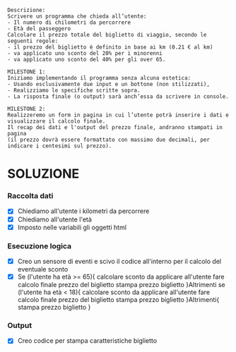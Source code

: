 ```
Descrizione:
Scrivere un programma che chieda all’utente:
- Il numero di chilometri da percorrere
- Età del passeggero
Calcolare il prezzo totale del biglietto di viaggio, secondo le seguenti regole:
- il prezzo del biglietto è definito in base ai km (0.21 € al km)
- va applicato uno sconto del 20% per i minorenni
- va applicato uno sconto del 40% per gli over 65.

MILESTONE 1:
Iniziamo implementando il programma senza alcuna estetica: 
- Usando esclusivamente due input e un bottone (non stilizzati), 
- Realizziamo le specifiche scritte sopra. 
- La risposta finale (o output) sarà anch’essa da scrivere in console.

MILESTONE 2:
Realizzeremo un form in pagina in cui l’utente potrà inserire i dati e visualizzare il calcolo finale.
Il recap dei dati e l'output del prezzo finale, andranno stampati in pagina 
(il prezzo dovrà essere formattato con massimo due decimali, per indicare i centesimi sul prezzo).

```

# SOLUZIONE

### Raccolta dati

- [X] Chiediamo all'utente i kilometri da percorrere
- [X] Chiediamo all'utente l'età
- [X] Imposto nelle variabili gli oggetti html
### Esecuzione logica

- [X] Creo un sensore di eventi e scivo il codice all'interno per il calcolo del eventuale sconto
- [X] Se (l'utente ha età >= 65){
        calcolare sconto da applicare all'utente
        fare calcolo finale prezzo del biglietto
        stampa prezzo biglietto 
    }Altrimenti se (l'utente ha età < 18){
        calcolare sconto da applicare all'utente
        fare calcolo finale prezzo del biglietto
        stampa prezzo biglietto 
    }Altrimenti{
        stampa prezzo biglietto
    } 

### Output

- [X] Creo codice per stampa caratteristiche biglietto
